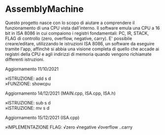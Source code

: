 # AssemblyMachine

Questo progetto nasce con lo scopo di aiutare a comprendere il funzionamento di una CPU vista dall'interno.
Il software emula una CPU a 16 bit in ISA 8086 in cui compaiono i registri fondamentali: PC, IR, STACK, FLAG di controllo (zero, overflow, negative, carry). 
E' possibile creare/editare, utilizzando le istruzioni ISA 8086, un software da eseguire tramite l'app, affinchè si abbia una visione completa di quello che accade ai registri della CPU e agli indirizzi di memoria quando vengono richiamate differenti istruzioni.

Aggiornamento 11/10/2021


»ISTRUZIONE: add s d  
»FUNZIONE: showcpu

Aggiornamento 14/12/2021  (MAIN.cpp, ISA.cpp, ISA.h)
 
»ISTRUZIONE: sub s d                                                                                      
»ISTRUZIONE: mv s d


Aggiornamento 15/12/2021  (ISA.cpp)
 
»IMPLEMENTAZIONE FLAG:
√zero
√negative
√overflow
..carry
